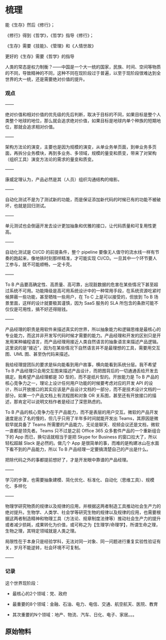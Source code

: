 # 梳理

能《生存》然后《修行》；

《修行》得到《哲学》，《哲学》指导《修行》；

《生存》需要《技能》、《管理》和《人情世故》

更好的《生存》需要《哲学》的指导



人类的常态是权力制衡？——中国是一个大一统的国家，民族、时间、空间等物质的不同，导致精神的不同，这种不同在现阶段过于普遍，以至于现阶段很难达到全世界的大一统，还是需要绝对价值的提升。

### 观点

——

绝对价值和相对价值的优先级的先后判断，取决于目标的不同，如果目标是整个人类整个地球的地位，那么就会追求绝对价值，如果目标是地球内单个种族的短期地位，那就会追求相对价值。

——

架构方法论的演变，主要也是因为规模的演变，从单业务单页面，到单业务多页面，再拆分业务模块，再到多业务、多领域，规模的量变和质变，带来了对架构（组织工具）演变方法论的需求的量变和质变。

——

康威定理认为，产品必然是其（人员）组织沟通结构的缩影。

——

自动化测试不是为了测试新的功能，而是保证添加新代码的时候已有的功能不被破坏，也就是回归测试。

——

单元测试也会倒逼开发去设计更加抽象和优雅的接口，让代码质量和可复用性更高。

——

自动化测试是 CI/CD 的前提条件，整个 pipeline 要像无人值守的流水线一样有节奏的跑起来，像地铁时刻那样精准，才可能实现 CI/CD。一旦其中一个环节要人工参与，就不可能顺畅，一定卡壳。

——

To B 产品要高确定性、高质量、高可靠，出现脏数据的危害在某些情况下甚至超过系统不可用。功能降级是高可用系统设计中的一种常用手段，在系统资源吃紧时候屏蔽一些功能，甚至牺牲一些用户，在 To C 上是可以接受的，但放到 To B 场景里面，这样的设计就要极其谨慎，因为 SaaS 服务的 SLA 所包含的条款可能不仅仅是可用性，搞不好还得赔钱。

——

产品经理的职责是用软件来描述真实的世界，所以抽象能力和逻辑思维是最核心的专业能力，而这并非开发写代码时候才需要的能力。产品经理和开发的区别只是开发用某种编程语言，而产品经理用接近人类自然语言的抽象语言来描述产品逻辑。这里说的是“接近”，因为在某些情况下自然语言并不是最理想的工具，需要用交互图、UML 图、甚至伪代码来描述。

我给经理提团队的要求是纵向能看到用户故事，横向能看到系统分层。我不希望 To B 产品经理只会用交互图来描述产品设计，而把图背后的一切通通丢给开发去搞定。我希望产品经理都是 3D 型的，而不是纸片型的。开放能力是 To B 产品的核心竞争力之一，理论上设计任何用户功能的时候要考虑对应的开发 API 的设计，所以开放接口的其实应该是产品设计文档的一部分，而不是技术设计文档的一部分。如果一个产品文档上有流程图和对象 OR 关系图，甚至还有开放接口的描述，那肯定可以说明文档作者是经过了深思熟虑的。

To B 产品的核心竞争力在于产品能力，而不是表层的用户交互。微软的产品开发速度是出了名的慢的，但几乎只用了半年多时间就能开发出 Teams，其原因是微软早就具备了 Teams 所需要的产品能力，无论是聊天、视频会议还是文档，微软一直都是领先者。Teams 只不过是之前 Office 365 众多套件产品的一个重新组合下的 App 而已，换句话就相当于是把 Skype for Business 的窗口拉大了，所以轻松超越 Slack 是必然的。做几个 App 是很简单的事，而难的是构建冰山在水面下看不到的产品能力，所以 To B 产品经理一定要搞清楚自己的产出是什么。

把除代码之外的事都提前想好了，才是开发眼中靠谱的产品经理。

——

学习的步骤，也需要抽象建模、简化优化、标准化、自动化（思维工具）、规模化、多样化

——

物理学研究物质的规律以及规律的应用，并根据这两者制造工具推动社会生产力的绝对提升。生物学、人类学、社会学等研究生物的规律以及规律的应用，也需要根据这两者制造精神和物理工具（方法论、规章制度法律等）推动社会生产力的提升或者减少损耗，成果转化为价值，或可称之为【生理学/命理学】，所谓生命之理，生物之理，其特定领域就是人类之理。

局限性在于本身只是经验学科，无法对同一对象、同一问题进行重复实验性验证有关，岁月不能逆转，社会环境不可复制。

——



### 记录

这个世界现阶段：

- 最核心的2个领域：党、政府

- 最重要的8个领域：金融、石油、电力、电信、交通、航空航天、医院、教育

- 其次重要的N个领域：地产、物流、汽车、日化、电子、家居。。。



## 原始物料















